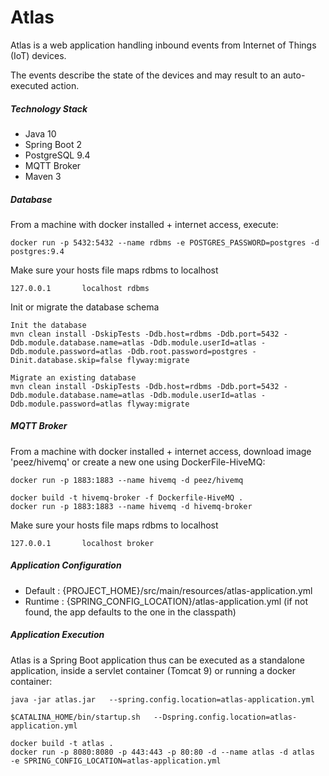 # Atlas

Atlas is a web application handling inbound events from Internet of Things (IoT) devices.

The events describe the state of the devices and may result to an auto-executed action. 

##### Technology Stack

* Java 10
* Spring Boot 2
* PostgreSQL 9.4
* MQTT Broker
* Maven 3

##### Database

From a machine with docker installed + internet access, execute:

    docker run -p 5432:5432 --name rdbms -e POSTGRES_PASSWORD=postgres -d postgres:9.4

Make sure your hosts file maps rdbms to localhost

    127.0.0.1       localhost rdbms

Init or migrate the database schema

    Init the database
    mvn clean install -DskipTests -Ddb.host=rdbms -Ddb.port=5432 -Ddb.module.database.name=atlas -Ddb.module.userId=atlas -Ddb.module.password=atlas -Ddb.root.password=postgres -Dinit.database.skip=false flyway:migrate
    
    Migrate an existing database
    mvn clean install -DskipTests -Ddb.host=rdbms -Ddb.port=5432 -Ddb.module.database.name=atlas -Ddb.module.userId=atlas -Ddb.module.password=atlas flyway:migrate

##### MQTT Broker

From a machine with docker installed + internet access, download image 'peez/hivemq' or create a new one using DockerFile-HiveMQ:
```
docker run -p 1883:1883 --name hivemq -d peez/hivemq
```
```
docker build -t hivemq-broker -f Dockerfile-HiveMQ .
docker run -p 1883:1883 --name hivemq -d hivemq-broker
```

Make sure your hosts file maps rdbms to localhost

    127.0.0.1       localhost broker

##### Application Configuration

* Default : {PROJECT_HOME}/src/main/resources/atlas-application.yml 
* Runtime : {SPRING_CONFIG_LOCATION}/atlas-application.yml (if not found, the app defaults to the one in the classpath)

##### Application Execution

Atlas is a Spring Boot application thus can be executed as a standalone application, inside a servlet container (Tomcat 9) or running a docker container:
```
java -jar atlas.jar   --spring.config.location=atlas-application.yml
```
```
$CATALINA_HOME/bin/startup.sh   --Dspring.config.location=atlas-application.yml
```
```
docker build -t atlas .
docker run -p 8080:8080 -p 443:443 -p 80:80 -d --name atlas -d atlas   -e SPRING_CONFIG_LOCATION=atlas-application.yml
```
